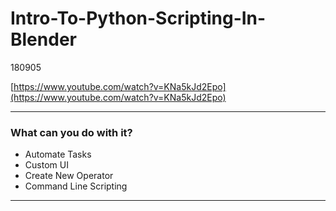 # Intro-To-Python-Scripting-In-Blender  

180905  

[https://www.youtube.com/watch?v=KNa5kJd2Epo](https://www.youtube.com/watch?v=KNa5kJd2Epo)  


---  


### What can you do with it?  

- Automate Tasks  
- Custom UI  
- Create New Operator  
- Command Line Scripting  

---  

